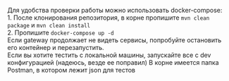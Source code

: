 Для удобства проверки работы можно использовать docker-compose:  
    1. После клонирования репозитория, в корне пропишите ```mvn clean package``` и ```mvn clean install```  
    2. Пропишите ```docker-compose up -d```  
Если gateway продолжает не видеть сервисы, попробуйте остановить его контейнер и перезапустить.  
Если вы хотите тестить с локальной машины, запускайте все c dev конфигурацией (надеюсь, везде ее поправил) 
В корне имеется папка Postman, в котором лежит json для тестов 
